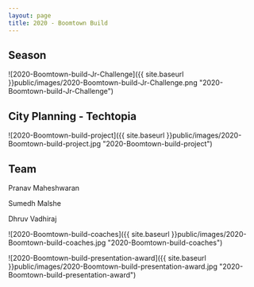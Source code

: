 ```yaml
---
layout: page
title: 2020 - Boomtown Build
---
```


## Season

![2020-Boomtown-build-Jr-Challenge]({{ site.baseurl }}public/images/2020-Boomtown-build-Jr-Challenge.png "2020-Boomtown-build-Jr-Challenge")


<!-- <iframe frameborder="0" scrolling="no" marginheight="0" marginwidth="0"width="788.54" height="443" type="text/html" src="https://www.youtube.com/embed/s7ZqUkntyNc?autoplay=0&fs=0&iv_load_policy=3&showinfo=0&rel=0&cc_load_policy=0&start=0&end=0"></iframe> -->

## City Planning - Techtopia
![2020-Boomtown-build-project]({{ site.baseurl }}public/images/2020-Boomtown-build-project.jpg "2020-Boomtown-build-project")



## Team
Pranav Maheshwaran

Sumedh Malshe

Dhruv Vadhiraj

![2020-Boomtown-build-coaches]({{ site.baseurl }}public/images/2020-Boomtown-build-coaches.jpg "2020-Boomtown-build-coaches")

![2020-Boomtown-build-presentation-award]({{ site.baseurl }}public/images/2020-Boomtown-build-presentation-award.jpg "2020-Boomtown-build-presentation-award")

